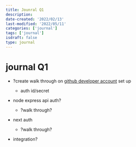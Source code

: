 ```yaml
---
title: Jounral Q1
description:
date-created: '2022/02/13'
last-modified: '2022/05/11'
categories: ['journal']
tags: ['journal']
isdraft: false
type: journal
---
```


# journal Q1

- ?create walk through on [github developer account](https://github.com/developer/register?account=LucasZapico) set up

  - auth id/secret

- node express api auth?
  - ?walk through?
- next auth
  - ?walk through?
- integration?
